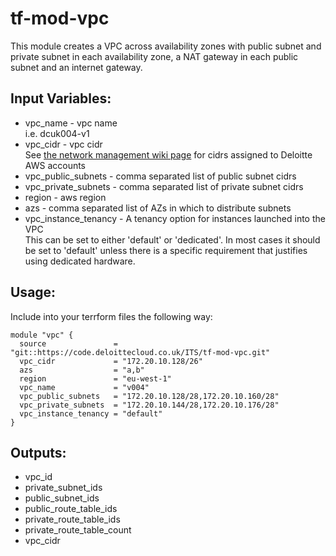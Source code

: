 # tf-mod-vpc

This module creates a VPC across availability zones with  public subnet and  private subnet in each availability zone, a NAT gateway in each public subnet and an internet gateway.

## Input Variables:

* vpc_name - vpc name  
  i.e. dcuk004-v1
* vpc_cidr - vpc cidr  
  See <a href="https://deloitteproducts.deloitteanalytics.co.uk/wiki/display/AWSMULTI/Network+Management">the network management wiki page<a> for cidrs assigned to Deloitte AWS accounts    
* vpc_public_subnets - comma separated list of public subnet cidrs
* vpc_private_subnets - comma separated list of private subnet cidrs
* region - aws region
* azs - comma separated list of AZs in which to distribute subnets
* vpc_instance_tenancy - A tenancy option for instances launched into the VPC  
  This can be set to either 'default' or 'dedicated'. In most cases it should be set to 'default' unless there is a specific requirement that justifies using dedicated hardware.

## Usage: 

Include into your terrform files the following way:

```
module "vpc" {  
  source               = "git::https://code.deloittecloud.co.uk/ITS/tf-mod-vpc.git"  
  vpc_cidr             = "172.20.10.128/26"
  azs                  = "a,b"
  region               = "eu-west-1"
  vpc_name             = "v004"
  vpc_public_subnets   = "172.20.10.128/28,172.20.10.160/28"
  vpc_private_subnets  = "172.20.10.144/28,172.20.10.176/28"
  vpc_instance_tenancy = "default"
}
```

## Outputs:

* vpc_id
* private_subnet_ids
* public_subnet_ids
* public_route_table_ids
* private_route_table_ids
* private_route_table_count
* vpc_cidr
